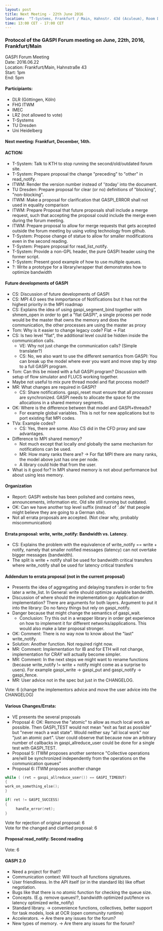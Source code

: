 ```yaml
---
layout: post
title: Next Meeting - 22th June 2016
location:  "T-Systems, Frankfurt / Main, Hahnstr. 43d (Aculeum), Room D.00.63"
time: 13:00 CET - 17:00 CET
---
```


### Protocol of the GASPI Forum meeting on June, 22th, 2016, Frankfurt/Main

GASPI Forum Meeting  
Date: 2016.06.22  
Location: Frankfurt/Main, Hahnstraße 43  
Start: 1pm  
End: 5pm  

#### Participiants:
- DLR (Göttingen, Köln)
- FHG ITWM
- IMEC
- LRZ (not allowed to vote)
- T-Systems
- TU Dresden
- Uni Heidelberg

#### Next meeting: Frankfurt, December, 14th.

#### ACTION:
- T-System: Talk to KTH to stop running the second/old/outdated forum site.  
- T-System: Prepare proposal the change  "preceding" to "other" in read_notify.  
- ITWM: Render the version number instead of '\today' into the document.  
- TU Dresden: Prepare proposal for clear (or no) definitions of  "blocking", "non-blocking".  
- ITWM: Make a proposal for clarification that GASPI_ERROR shall not used in equality comparison  
- ITWM: Prepare Proposal that future proposals shall include a merge request, such that accepting the proposal could include the merge even during the forum meeting.
- ITWM: Prepare proposal to allow for merge requests that gets accepted outside the forum meeting by using voting technology from github.
- T-System: Propose change of statue to allow for smaller modifications even in the second reading.
- T-System: Prepare proposal for read\_list\_notify. 
- T-System: Provide a non-GPL header, the pure GASPI header using the former script.
- T-System: Present good example of how to use multiple queues.  
- ?: Write a prototype for a library/wrapper that demonstrates how to optimize bandwidth  

#### Future developments of GASPI
- CS: Discussion of future developments of GASPI
- CS: MPI 4.0 sees the inmportance of Notifications but it has not the highest priority in the MPI roadmap
- CS: Explains the idea of using gaspi\_segment\_bind together with shmem\_open in order to get a "flat GASPI", a single process per node would be the master that owns the memory and does the communication, the other processes are using the master as proxy
- Tom: Why is it easier to change legacy code? Flat -> Flat
- CS: Is two level "flat", the additional level could be hidden inside the communication calls.
  - VE: Why not just change the communication calls? (Simple translater?) 
  - CS: No, we also want to use the different semantics from GASPI: You can break up the model where ever you want and move step by step to a full GASPI program.
- Tom: Can this be mixed with a full GASPI program? Discussion with setup of flow simulator and FLUCS working together. 
- Maybe not  useful to mix pure thread model and flat process model!?
- MR: What changes are required in GASPI? 
  - CS: Share notifications.  gaspi\_reset must ensure that all _processes_ are synchronized. GASPI needs to allocate the space for the allocations in a shared memory segments.
- OK: Where is the difference between that model and GASPI+threads? 
  - For example global variables. This is not for new applications but to port existing flat MPI codes.
- TVa: Example codes? 
  - CS: Yes, there are some. Also CS did in the CFD proxy and saw advantages.
- Difference to MPI shared memory? 
  - Not much except that locally  _and_ globally the same mechanism for notifications can be used.
  - MR: How many ranks there are? -> For flat MPI there are many ranks, the model above just has one per node. 
  - A library could hide that from the user.
- What is it good for? In MPI shared memory is not about performance but about using less memory.

#### Organization
- Report: GASPI website has been polished and contains news, announcements, information etc. Old site still running but outdated.
- OK: Can we have another top level suffix (instead of '.de' that people might believe they are going to a German site).
- Not all errata proposals are accepted. (Not clear why, probably miscommunication)

#### Errata proposal: write, write\_notify: Bandwidth vs. Latency.
- CS: Explains the problem with the equivalence of write\_notify == write + notify, namely that smaller notified messages (latency) can not overtake bigger messages (bandwidth). 
- The split is write + notify shall be used for bandwidth critical transfers where write\_notify shall be used for latency critical transfers

#### Addendum to errata proposal (not in the current proposal)
- Presents the idea of aggregating and delaying transfers in order to   fire later a write\_list. In General: write should optimize available bandwidth.
- Discussion of where should the implementation go: Application or implementation? There are arguments for both layers. Argument to put it into the library: Do no fancy things but rely on gaspi\_notify. 
- Danger because that might change the semantics of gaspi\_wait.
  -   Conclusion: Try this out in a wrapper library in order get experience on how to implement it for different networks/applications. This would also make a later proposal stronger.
- OK: Comment: There is no way now to know about the "last" write\_notify. 
- Solution: Another function. Not required right now.
- MR: Comment: Implementation for IB and for ETH will not change, implementation for CRAY will actually become simpler.
- MR: Comment: In the next steps we might want to rename functions (because write\_notify != write + notify might come as a surprise to users). For example gaspi\_write -> gaspi\_put and gaspi\_notify -> gaspi\_fence.
- MR: User advice not in the spec but just in the CHANGELOG.

Vote: 6 (change the implementors advice and move the user advice into the
CHANGELOG)

#### Various Changes/Errata:
- VE presents the several proposals
- Proposal 4: OK: Remove the "atomic" to allow as much local work as  possible. Then GASPI_TEST would not mean "exit as fast as possible"  
but "never reach a wait state". Would neither say "all local work" nor "just an atomic part". User could observe that because now an arbitrary number of callbacks in gaspi\_allreduce\_user could be done for a single test with GASPI\_TEST.
- Proposal 5: ITWM proposes another sentence "Collective operations are/will be synchronized independently from the operations on the communication queues"
- Proposal 6: ITWM proposes another change

```c
while ( (ret = gaspi_allreduce_user()) == GASPI_TIMEOUT)  
{  
work_on_something_else();
}

if( ret != GASPI_SUCCESS)
{
     handle_error(ret);
}
```

Vote for rejection of original proposal: 6  
Vote for the changed and clarified proposal: 6  

#### Proposal read\_notify: Second reading

Vote: 6  

#### GASPI 2.0
- Need a project for that!?
- Communication context: Will touch all functions signatures.
- User friendliness. In the API itself (or in the standard lib) like offset negotiation.
- Bugs like that there is no atomic function for checking the queue size.
- Concepts. (E.g. remove queues!?, bandwidth optimized put/fence vs latency optimized write\_notify)
- Standard library. -> convenience functions, collectives, better  support for task models, look at OCR (open community runtime)
- Accelerators. -> Are there any issues for the forum?
- New types of memory. -> Are there any issues for the forum?


